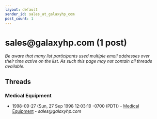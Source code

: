 ```yaml
---
layout: default
sender_id: sales_at_galaxyhp_com
post_count: 1
---
```


# sales<span>@</span>galaxyhp.com (1 post)

_Be aware that many list participants used multiple email addresses over their time active on the list. As such this page may not contain all threads available._

## Threads

### Medical Equipment
+ 1998-09-27 (Sun, 27 Sep 1998 12:03:19 -0700 (PDT)) - [Medical Equipment](/archive/1998/09/9dad9042468e6328bcaffa5f3bade7767c4ea7ff6e516e14cdffee4eab211f6f) - _sales@galaxyhp.com_

